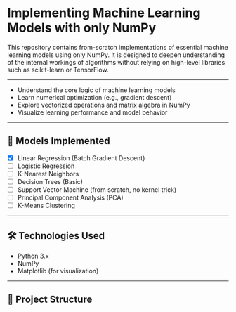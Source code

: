 # Implementing Machine Learning Models with only NumPy

This repository contains from-scratch implementations of essential machine learning models using only NumPy. It is designed to deepen understanding of the internal workings of algorithms without relying on high-level libraries such as scikit-learn or TensorFlow.

---

- Understand the core logic of machine learning models
- Learn numerical optimization (e.g., gradient descent)
- Explore vectorized operations and matrix algebra in NumPy
- Visualize learning performance and model behavior

---

## 🧠 Models Implemented

- [x] Linear Regression (Batch Gradient Descent)
- [ ] Logistic Regression
- [ ] K-Nearest Neighbors
- [ ] Decision Trees (Basic)
- [ ] Support Vector Machine (from scratch, no kernel trick)
- [ ] Principal Component Analysis (PCA)
- [ ] K-Means Clustering

---

## 🛠️ Technologies Used

- Python 3.x
- NumPy
- Matplotlib (for visualization)

---

## 📁 Project Structure

